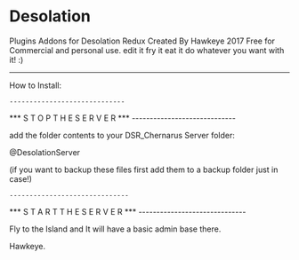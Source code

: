 # Desolation
Plugins Addons for Desolation Redux Created By Hawkeye 2017 
Free for Commercial and personal 
use. 
edit it 
fry it 
eat it 
do whatever you want with it! :) 

-----------

How to Install:



    -----------------------------
*** S T O P   T H E   S E R V E R ***
    -----------------------------

add the folder contents to your DSR_Chernarus Server folder:

@DesolationServer

(if you want to backup these files first add them to a backup folder just in case!)





    ------------------------------
*** S T A R T  T H E   S E R V E R ***
    ------------------------------

Fly to the Island and It will have a basic admin base there. 

Hawkeye.



 
